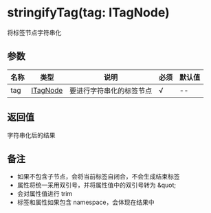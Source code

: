 # stringifyTag(tag: ITagNode)

将标签节点字符串化

## 参数

名称 | 类型 | 说明 | 必须 | 默认值
---- | ---- | ---- | ---- | ----
tag | [ITagNode](types.md#itagnode) | 要进行字符串化的标签节点 | √ | --

## 返回值

字符串化后的结果

## 备注

- 如果不包含子节点，会将当前标签自闭合，不会生成结束标签
- 属性将统一采用双引号，并将属性值中的双引号转为 \&quot;
- 会对属性值进行 trim
- 标签和属性如果包含 namespace，会体现在结果中
